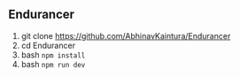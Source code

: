 
## Endurancer

1. git clone https://github.com/AbhinavKaintura/Endurancer
2. cd Endurancer 
3. bash ``` npm install ```
4. bash ``` npm run dev ```
